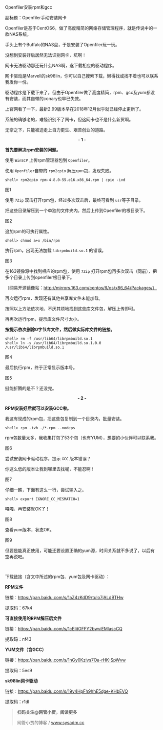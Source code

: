 Openfiler安装rpm和gcc

副标题：Openfiler手动安装网卡



Openfiler是基于CentOS6，做了高度精简的网络存储管理程序，就是传说中的一款NAS系统。

手头上有个Buffalo的NAS盘，于是安装了Openfiler玩一玩。

没想到安装好后居然无法识别网卡，坑啊！

网卡无法驱动那还玩什么NAS啊，遂下载相应的驱动程序。

网卡驱动是Marvell的sk98lin，你可以自己搜索下载，懒得找或找不着也可以联系我发你一份。

驱动程序是下载下来了，但由于Openfiler做了高度精简，rpm、gcc及yum都没有安装，而其自带的conary也早已失效。

上官网看了一下，最新2.99版本早在2018年12月似乎就已经停止更新了。

系统的确够老的，难怪识别不了网卡，但这网卡也不是什么新货啊。

无奈之下，只能被迫走上自力更生、艰苦创业的道路。



**<center>- 1 -</center>**

**首先要解决rpm安装的问题。**

使用 `WinSCP` 上传rpm管理器包到 `Openfiler`。

使用 `Openfiler`自带的 `rpm2cpio` 解压rpm包，发现失败。

```shell
shell> rpm2cpio rpm-4.8.0-55.e16.x86_64.rpm | cpio -ivd
```

图1



使用 `7Zip` 双击打开rpm包，经过多次双击后，最终可看到 `usr`等子目录。

把这些目录解压到一个单独的文件夹内，然后上传到Openfiler的根目录下。

图2



追加rpm的可执行属性。

```shell
shell> chmod a+x /bin/rpm
```



执行rpm，出现无法加载 `librpmbuild.so.1` 的错误。

图3



在163镜像源中找到相应的rpm包，使用 `7Zip` 打开rpm包再多次双击（同前），把多个目录上传到openfiler根目录下。

（网易开源镜像站：http://mirrors.163.com/centos/6/os/x86_64/Packages/）

再次运行rpm，发现还有其他共享库文件未能加载。

按照以上方法依次地、不厌其烦地找到这些库文件包，解压上传即可。



再再次运行rpm，提示库文件尺寸太小。

**按提示依次删除0字节库文件，然后做实际库文件的链接。**

```shell
shell> rm -f /usr/lib64/librpmbuild.so.1
shell> ln -s /usr/lib64/librpmbuild.so.1.0.0 /usr/lib64/librpmbuild.so.1
```

图4



最后执行rpm，终于正常显示版本号。

图5



挺能折腾的是不？还没完。





**<center>- 2 -</center>**

**RPM安装好后就可以安装GCC啦。**

我这有现成的rpm包，把这些包复制到一个目录内，批量安装。

```shell
shell> rpm -ivh ./*.rpm --nodeps
```

rpm包数量太多，我收集打包了53个包（也有YUM），想要的小伙伴可以联系我。

图6



尝试安装网卡驱动程序，提示 `GCC` 版本错误？

你这么低的版本让我到哪里去找呢，不能忍啊！

图7



仔细一瞧，下面有这么一行，尝试输入之。

```shell
shell> export IGNORE_CC_MISMATCH=1
```

嘎嘎，再安装就OK了！

图8



查看yum版本，状态OK。

图9



但要是能真正使用，可能还要设置正确的yum源，时间关系就不多说了，以后有空再说吧。



<br>

下载链接（含文中所述的rpm包、yum包及网卡驱动）：

**RPM文件**

链接：https://pan.baidu.com/s/1aZ4zKdD9rtuIo7jALdBTHw

提取码：67k4



**可直接使用的RPM解压后文件**

链接：https://pan.baidu.com/s/1cEIitOFFY2bwviEMlascCQ

提取码：nf43



**YUM文件（含GCC）**

链接：https://pan.baidu.com/s/1nGy0Kzlvs7Oa-rHK-SpWvw

提取码：5es9



**sk98lin网卡驱动** 

链接：https://pan.baidu.com/s/19v4HpFh9hhE5dge-KHbEVQ

提取码：r1dl





> **扫码关注@网管小贾，阅读更多**
>
> 网管小贾的博客 / www.sysadm.cc